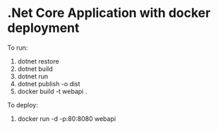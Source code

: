 ﻿<h1>.Net Core Application with docker deployment</h1>

To run:

1. dotnet restore
2. dotnet build
3. dotnet run
4. dotnet publish -o dist
5. docker build -t webapi .


To deploy:

1. docker run -d -p:80:8080 webapi